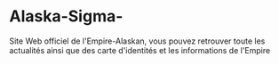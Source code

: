 # Alaska-Sigma-
Site Web officiel de l'Empire-Alaskan, vous pouvez retrouver toute les actualités  ainsi que des carte d'identités et les informations de l'Empire 
